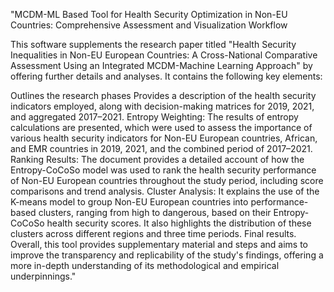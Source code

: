 "MCDM-ML Based Tool for Health Security Optimization in Non-EU Countries: Comprehensive Assessment and Visualization Workflow

This software supplements the research paper titled "Health Security Inequalities in Non-EU European Countries: A Cross-National Comparative Assessment Using an Integrated MCDM-Machine Learning Approach" by offering further details and analyses. It contains the following key elements:

Outlines the research phases
Provides a description of the health security indicators employed, along with decision-making matrices for 2019, 2021, and aggregated 2017–2021.
Entropy Weighting: The results of entropy calculations are presented, which were used to assess the importance of various health security indicators for Non-EU European countries, African, and EMR countries in 2019, 2021, and the combined period of 2017–2021.
Ranking Results: The document provides a detailed account of how the Entropy-CoCoSo model was used to rank the health security performance of Non-EU European countries throughout the study period, including score comparisons and trend analysis.
Cluster Analysis: It explains the use of the K-means model to group Non-EU European countries into performance-based clusters, ranging from high to dangerous, based on their Entropy-CoCoSo health security scores. It also highlights the distribution of these clusters across different regions and three time periods.
Final results.
Overall, this tool provides supplementary material and steps and aims to improve the transparency and replicability of the study's findings, offering a more in-depth understanding of its methodological and empirical underpinnings."
